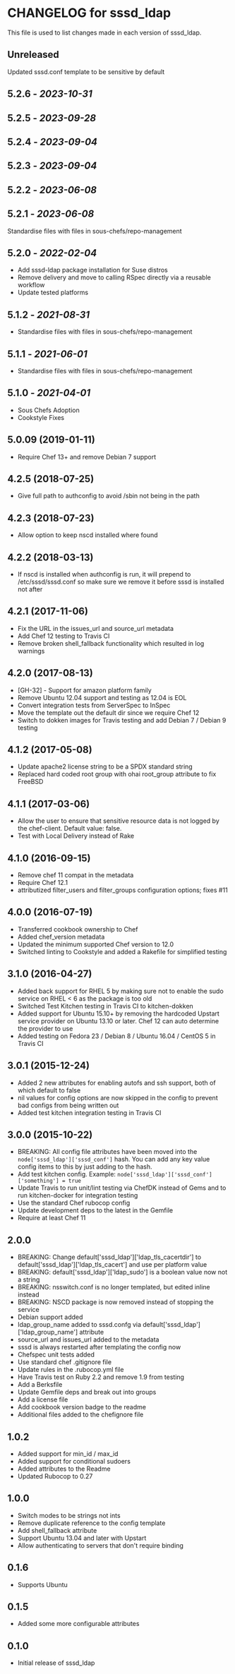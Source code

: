 # CHANGELOG for sssd_ldap

This file is used to list changes made in each version of sssd_ldap.

## Unreleased

Updated sssd.conf template to be sensitive by default

## 5.2.6 - *2023-10-31*

## 5.2.5 - *2023-09-28*

## 5.2.4 - *2023-09-04*

## 5.2.3 - *2023-09-04*

## 5.2.2 - *2023-06-08*

## 5.2.1 - *2023-06-08*

Standardise files with files in sous-chefs/repo-management

## 5.2.0 - *2022-02-04*

- Add sssd-ldap package installation for Suse distros
- Remove delivery and move to calling RSpec directly via a reusable workflow
- Update tested platforms

## 5.1.2 - *2021-08-31*

- Standardise files with files in sous-chefs/repo-management

## 5.1.1 - *2021-06-01*

- Standardise files with files in sous-chefs/repo-management

## 5.1.0 - *2021-04-01*

- Sous Chefs Adoption
- Cookstyle Fixes

## 5.0.09 (2019-01-11)

- Require Chef 13+ and remove Debian 7 support

## 4.2.5 (2018-07-25)

- Give full path to authconfig to avoid /sbin not being in the path

## 4.2.3 (2018-07-23)

- Allow option to keep nscd installed where found

## 4.2.2 (2018-03-13)

- If nscd is installed when authconfig is run, it will prepend to /etc/sssd/sssd.conf so make sure we remove it before sssd is installed not after

## 4.2.1 (2017-11-06)

- Fix the URL in the issues_url and source_url metadata
- Add Chef 12 testing to Travis CI
- Remove broken shell_fallback functionality which resulted in log warnings

## 4.2.0 (2017-08-13)

- [GH-32] - Support for amazon platform family
- Remove Ubuntu 12.04 support and testing as 12.04 is EOL
- Convert integration tests from ServerSpec to InSpec
- Move the template out the default dir since we require Chef 12
- Switch to dokken images for Travis testing and add Debian 7 / Debian 9 testing

## 4.1.2 (2017-05-08)

- Update apache2 license string to be a SPDX standard string
- Replaced hard coded root group with ohai root_group attribute to fix FreeBSD

## 4.1.1 (2017-03-06)

- Allow the user to ensure that sensitive resource data is not logged by the chef-client. Default value: false.
- Test with Local Delivery instead of Rake

## 4.1.0 (2016-09-15)

- Remove chef 11 compat in the metadata
- Require Chef 12.1
- attributized filter_users and filter_groups configuration options; fixes #11

## 4.0.0 (2016-07-19)

- Transferred cookbook ownership to Chef
- Added chef_version metadata
- Updated the minimum supported Chef version to 12.0
- Switched linting to Cookstyle and added a Rakefile for simplified testing

## 3.1.0 (2016-04-27)

- Added back support for RHEL 5 by making sure not to enable the sudo service on RHEL < 6 as the package is too old
- Switched Test Kitchen testing in Travis CI to kitchen-dokken
- Added support for Ubuntu 15.10+ by removing the hardcoded Upstart service provider on Ubuntu 13.10 or later. Chef 12 can auto determine the provider to use
- Added testing on Fedora 23 / Debian 8 / Ubuntu 16.04 / CentOS 5 in Travis CI

## 3.0.1 (2015-12-24)

- Added 2 new attributes for enabling autofs and ssh support, both of which default to false
- nil values for config options are now skipped in the config to prevent bad configs from being written out
- Added test kitchen integration testing in Travis CI

## 3.0.0 (2015-10-22)

- BREAKING: All config file attributes have been moved into the `node['sssd_ldap']['sssd_conf']` hash. You can add any key value config items to this by just adding to the hash.
- Add test kitchen config. Example: `node['sssd_ldap']['sssd_conf']['something'] = true`
- Update Travis to run unit/lint testing via ChefDK instead of Gems and to run kitchen-docker for integration testing
- Use the standard Chef rubocop config
- Update development deps to the latest in the Gemfile
- Require at least Chef 11

## 2.0.0

- BREAKING: Change default['sssd_ldap']['ldap_tls_cacertdir'] to default['sssd_ldap']['ldap_tls_cacert'] and use per platform value
- BREAKING: default['sssd_ldap']['ldap_sudo'] is a boolean value now not a string
- BREAKING: nsswitch.conf is no longer templated, but edited inline instead
- BREAKING: NSCD package is now removed instead of stopping the service
- Debian support added
- ldap_group_name added to sssd.confg via default['sssd_ldap']['ldap_group_name'] attribute
- source_url and issues_url added to the metadata
- sssd is always restarted after templating the config now
- Chefspec unit tests added
- Use standard chef .gitignore file
- Update rules in the .rubocop.yml file
- Have Travis test on Ruby 2.2 and remove 1.9 from testing
- Add a Berksfile
- Update Gemfile deps and break out into groups
- Add a license file
- Add cookbook version badge to the readme
- Additional files added to the chefignore file

## 1.0.2

- Added support for min_id / max_id
- Added support for conditional sudoers
- Added attributes to the Readme
- Updated Rubocop to 0.27

## 1.0.0

- Switch modes to be strings not ints
- Remove duplicate reference to the config template
- Add shell_fallback attribute
- Support Ubuntu 13.04 and later with Upstart
- Allow authenticating to servers that don't require binding

## 0.1.6

- Supports Ubuntu

## 0.1.5

- Added some more configurable attributes

## 0.1.0

- Initial release of sssd_ldap

